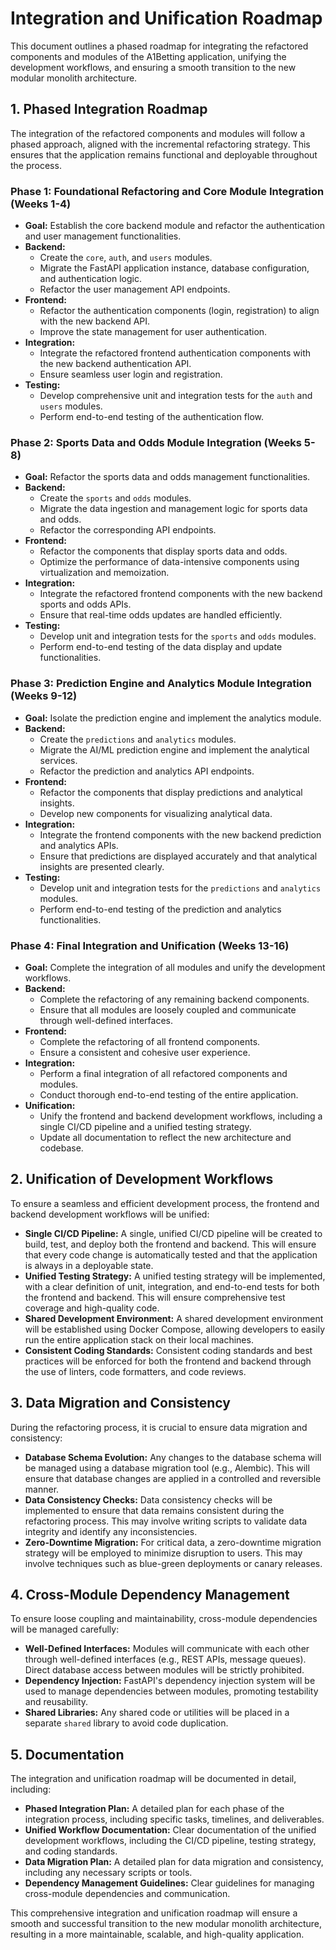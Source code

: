 # Integration and Unification Roadmap

This document outlines a phased roadmap for integrating the refactored components and modules of the A1Betting application, unifying the development workflows, and ensuring a smooth transition to the new modular monolith architecture.

## 1. Phased Integration Roadmap

The integration of the refactored components and modules will follow a phased approach, aligned with the incremental refactoring strategy. This ensures that the application remains functional and deployable throughout the process.

### Phase 1: Foundational Refactoring and Core Module Integration (Weeks 1-4)

-   **Goal:** Establish the core backend module and refactor the authentication and user management functionalities.
-   **Backend:**
    -   Create the `core`, `auth`, and `users` modules.
    -   Migrate the FastAPI application instance, database configuration, and authentication logic.
    -   Refactor the user management API endpoints.
-   **Frontend:**
    -   Refactor the authentication components (login, registration) to align with the new backend API.
    -   Improve the state management for user authentication.
-   **Integration:**
    -   Integrate the refactored frontend authentication components with the new backend authentication API.
    -   Ensure seamless user login and registration.
-   **Testing:**
    -   Develop comprehensive unit and integration tests for the `auth` and `users` modules.
    -   Perform end-to-end testing of the authentication flow.

### Phase 2: Sports Data and Odds Module Integration (Weeks 5-8)

-   **Goal:** Refactor the sports data and odds management functionalities.
-   **Backend:**
    -   Create the `sports` and `odds` modules.
    -   Migrate the data ingestion and management logic for sports data and odds.
    -   Refactor the corresponding API endpoints.
-   **Frontend:**
    -   Refactor the components that display sports data and odds.
    -   Optimize the performance of data-intensive components using virtualization and memoization.
-   **Integration:**
    -   Integrate the refactored frontend components with the new backend sports and odds APIs.
    -   Ensure that real-time odds updates are handled efficiently.
-   **Testing:**
    -   Develop unit and integration tests for the `sports` and `odds` modules.
    -   Perform end-to-end testing of the data display and update functionalities.

### Phase 3: Prediction Engine and Analytics Module Integration (Weeks 9-12)

-   **Goal:** Isolate the prediction engine and implement the analytics module.
-   **Backend:**
    -   Create the `predictions` and `analytics` modules.
    -   Migrate the AI/ML prediction engine and implement the analytical services.
    -   Refactor the prediction and analytics API endpoints.
-   **Frontend:**
    -   Refactor the components that display predictions and analytical insights.
    -   Develop new components for visualizing analytical data.
-   **Integration:**
    -   Integrate the frontend components with the new backend prediction and analytics APIs.
    -   Ensure that predictions are displayed accurately and that analytical insights are presented clearly.
-   **Testing:**
    -   Develop unit and integration tests for the `predictions` and `analytics` modules.
    -   Perform end-to-end testing of the prediction and analytics functionalities.

### Phase 4: Final Integration and Unification (Weeks 13-16)

-   **Goal:** Complete the integration of all modules and unify the development workflows.
-   **Backend:**
    -   Complete the refactoring of any remaining backend components.
    -   Ensure that all modules are loosely coupled and communicate through well-defined interfaces.
-   **Frontend:**
    -   Complete the refactoring of all frontend components.
    -   Ensure a consistent and cohesive user experience.
-   **Integration:**
    -   Perform a final integration of all refactored components and modules.
    -   Conduct thorough end-to-end testing of the entire application.
-   **Unification:**
    -   Unify the frontend and backend development workflows, including a single CI/CD pipeline and a unified testing strategy.
    -   Update all documentation to reflect the new architecture and codebase.

## 2. Unification of Development Workflows

To ensure a seamless and efficient development process, the frontend and backend development workflows will be unified:

-   **Single CI/CD Pipeline:** A single, unified CI/CD pipeline will be created to build, test, and deploy both the frontend and backend. This will ensure that every code change is automatically tested and that the application is always in a deployable state.
-   **Unified Testing Strategy:** A unified testing strategy will be implemented, with a clear definition of unit, integration, and end-to-end tests for both the frontend and backend. This will ensure comprehensive test coverage and high-quality code.
-   **Shared Development Environment:** A shared development environment will be established using Docker Compose, allowing developers to easily run the entire application stack on their local machines.
-   **Consistent Coding Standards:** Consistent coding standards and best practices will be enforced for both the frontend and backend through the use of linters, code formatters, and code reviews.

## 3. Data Migration and Consistency

During the refactoring process, it is crucial to ensure data migration and consistency:

-   **Database Schema Evolution:** Any changes to the database schema will be managed using a database migration tool (e.g., Alembic). This will ensure that database changes are applied in a controlled and reversible manner.
-   **Data Consistency Checks:** Data consistency checks will be implemented to ensure that data remains consistent during the refactoring process. This may involve writing scripts to validate data integrity and identify any inconsistencies.
-   **Zero-Downtime Migration:** For critical data, a zero-downtime migration strategy will be employed to minimize disruption to users. This may involve techniques such as blue-green deployments or canary releases.

## 4. Cross-Module Dependency Management

To ensure loose coupling and maintainability, cross-module dependencies will be managed carefully:

-   **Well-Defined Interfaces:** Modules will communicate with each other through well-defined interfaces (e.g., REST APIs, message queues). Direct database access between modules will be strictly prohibited.
-   **Dependency Injection:** FastAPI's dependency injection system will be used to manage dependencies between modules, promoting testability and reusability.
-   **Shared Libraries:** Any shared code or utilities will be placed in a separate `shared` library to avoid code duplication.

## 5. Documentation

The integration and unification roadmap will be documented in detail, including:

-   **Phased Integration Plan:** A detailed plan for each phase of the integration process, including specific tasks, timelines, and deliverables.
-   **Unified Workflow Documentation:** Clear documentation of the unified development workflows, including the CI/CD pipeline, testing strategy, and coding standards.
-   **Data Migration Plan:** A detailed plan for data migration and consistency, including any necessary scripts or tools.
-   **Dependency Management Guidelines:** Clear guidelines for managing cross-module dependencies and communication.

This comprehensive integration and unification roadmap will ensure a smooth and successful transition to the new modular monolith architecture, resulting in a more maintainable, scalable, and high-quality application.

